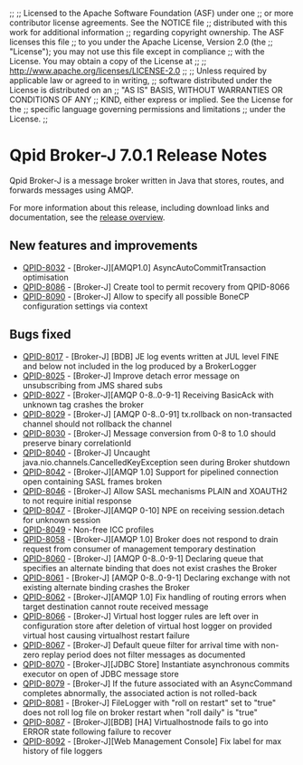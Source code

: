 ;;
;; Licensed to the Apache Software Foundation (ASF) under one
;; or more contributor license agreements.  See the NOTICE file
;; distributed with this work for additional information
;; regarding copyright ownership.  The ASF licenses this file
;; to you under the Apache License, Version 2.0 (the
;; "License"); you may not use this file except in compliance
;; with the License.  You may obtain a copy of the License at
;; 
;;   http://www.apache.org/licenses/LICENSE-2.0
;; 
;; Unless required by applicable law or agreed to in writing,
;; software distributed under the License is distributed on an
;; "AS IS" BASIS, WITHOUT WARRANTIES OR CONDITIONS OF ANY
;; KIND, either express or implied.  See the License for the
;; specific language governing permissions and limitations
;; under the License.
;;

# Qpid Broker-J 7.0.1 Release Notes

Qpid Broker-J is a message broker written in Java that stores, routes,
and forwards messages using AMQP.

For more information about this release, including download links and
documentation, see the [release overview](index.html).


## New features and improvements

 - [QPID-8032](https://issues.apache.org/jira/browse/QPID-8032) - [Broker-J][AMQP1.0] AsyncAutoCommitTransaction optimisation
 - [QPID-8086](https://issues.apache.org/jira/browse/QPID-8086) - [Broker-J] Create tool to permit recovery from QPID-8066
 - [QPID-8090](https://issues.apache.org/jira/browse/QPID-8090) - [Broker-J] Allow to specify all possible BoneCP configuration settings via context

## Bugs fixed

 - [QPID-8017](https://issues.apache.org/jira/browse/QPID-8017) - [Broker-J] [BDB]  JE log events written at JUL level FINE and below not included in the log produced by a BrokerLogger
 - [QPID-8025](https://issues.apache.org/jira/browse/QPID-8025) - [Broker-J] Improve detach error message on unsubscribing from JMS shared subs
 - [QPID-8027](https://issues.apache.org/jira/browse/QPID-8027) - [Broker-J][AMQP 0-8..0-9-1] Receiving BasicAck with unknown tag crashes the broker
 - [QPID-8029](https://issues.apache.org/jira/browse/QPID-8029) - [Broker-J] [AMQP 0-8..0-91] tx.rollback on non-transacted channel should not rollback the channel 
 - [QPID-8030](https://issues.apache.org/jira/browse/QPID-8030) - [Broker-J] Message conversion from 0-8 to 1.0 should preserve binary correlationId
 - [QPID-8040](https://issues.apache.org/jira/browse/QPID-8040) - [Broker-J] Uncaught java.nio.channels.CancelledKeyException seen during Broker shutdown
 - [QPID-8042](https://issues.apache.org/jira/browse/QPID-8042) - [Broker-J][AMQP 1.0] Support for pipelined connection open containing SASL frames broken
 - [QPID-8046](https://issues.apache.org/jira/browse/QPID-8046) - [Broker-J] Allow SASL mechanisms PLAIN and XOAUTH2 to not require initial response
 - [QPID-8047](https://issues.apache.org/jira/browse/QPID-8047) - [Broker-J][AMQP 0-10] NPE on receiving session.detach for unknown session
 - [QPID-8049](https://issues.apache.org/jira/browse/QPID-8049) - Non-free ICC profiles
 - [QPID-8058](https://issues.apache.org/jira/browse/QPID-8058) - [Broker-J][AMQP 1.0] Broker does not respond to drain request from consumer of management temporary destination
 - [QPID-8060](https://issues.apache.org/jira/browse/QPID-8060) - [Broker-J] [AMQP 0-8..0-9-1] Declaring queue that specifies an alternate binding that does not exist crashes the Broker
 - [QPID-8061](https://issues.apache.org/jira/browse/QPID-8061) - [Broker-J] [AMQP 0-8..0-9-1] Declaring exchange with not existing alternate binding crashes the Broker
 - [QPID-8062](https://issues.apache.org/jira/browse/QPID-8062) - [Broker-J][AMQP 1.0] Fix handling of routing errors when target destination cannot route received message
 - [QPID-8066](https://issues.apache.org/jira/browse/QPID-8066) - [Broker-J] Virtual host logger rules are left over in configuration store after deletion of virtual host logger on provided virtual host causing virtualhost restart failure
 - [QPID-8067](https://issues.apache.org/jira/browse/QPID-8067) - [Broker-J] Default queue filter for arrival time with non-zero replay period does not filter messages as documented
 - [QPID-8070](https://issues.apache.org/jira/browse/QPID-8070) - [Broker-J][JDBC Store] Instantiate asynchronous commits executor on open of JDBC message store
 - [QPID-8079](https://issues.apache.org/jira/browse/QPID-8079) - [Broker-J] If the future associated with an AsyncCommand completes abnormally, the associated action is not rolled-back
 - [QPID-8081](https://issues.apache.org/jira/browse/QPID-8081) - [Broker-J] FileLogger with "roll on restart" set to "true" does not roll log file on broker restart when "roll daily" is "true"
 - [QPID-8087](https://issues.apache.org/jira/browse/QPID-8087) - [Broker-J][BDB] [HA] Virtualhostnode fails to go into ERROR state following failure to recover
 - [QPID-8092](https://issues.apache.org/jira/browse/QPID-8092) - [Broker-J][Web Management Console] Fix label for max history of file loggers